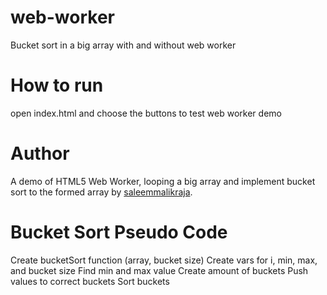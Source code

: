 # web-worker
Bucket sort in a big array with and without web worker

# How to run
open index.html and choose the buttons to test web worker demo

# Author
A demo of HTML5 Web Worker, looping a big array and implement bucket sort to the formed array by [saleemmalikraja](https://github.com/saleemmalikraja).

# Bucket Sort Pseudo Code
  Create bucketSort function (array, bucket size)
  Create vars for i, min, max, and bucket size
  Find min and max value
  Create amount of buckets
  Push values to correct buckets 
  Sort buckets
